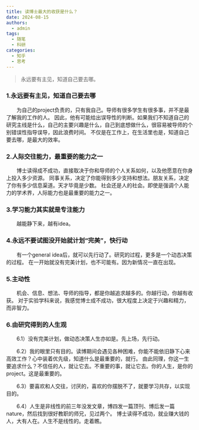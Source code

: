 ```yaml
---
title: 读博士最大的收获是什么？
date: 2024-08-15
authors:
  - admin
tags:
  - 随笔
  - 科研
categories:
  - 知乎
  - 思考
---
```


> 永远要有主见，知道自己要去哪。                             

<!--more-->
### 1.永远要有主见，知道自己要去哪
&emsp;&emsp;为自己的project负责的，只有我自己。导师有很多学生有很多事，并不是最了解我的工作的人。
因此，他有可能给出误导性的判断。如果我们不知道自己的研究主线是什么，自己的主要兴趣是什么，自己到底想做什么，很容易被导师的个别错误性指导误导，因此浪费时间。
不仅是在工作上，在生活里也是，知道自己要去哪，是最大的效率。

### 2.人际交往能力，最重要的能力之一
&emsp;&emsp;博士读得成不成功，直接取决于你和导师的个人关系如何，以及他愿意在你身上投入多少资源。
同事关系，决定了你能得到多少支持和想法。朋友关系，决定了你有多少信息渠道。天才毕竟是少数。
社会还是人的社会。即使是强调个人能力的学术界，人际能力也是最重要的能力之一。

### 3.学习能力其实就是专注能力
&emsp;&emsp;越能静下来，越有idea。

### 4.永远不要试图没开始就计划“完美”，快行动

&emsp;&emsp;有一个general idea后，就可以先行动了。研究的过程，更多是一个动态决策的过程。
在一开始就没有完美计划，也不可能有。因为新情况一直在出现。

### 5.主动性

&emsp;&emsp;机会、信息、想法、导师的指导，都是你越追求越多的。你越行动，你越有收获。
对于实验学科来说，我感觉博士成不成功，很大程度上决定于兴趣和精力，而非智力。

### 6.由研究得到的人生观

&emsp;&emsp;6.1）没有完美计划，做动态决策人生亦如是。先上场，先行动。

&emsp;&emsp;6.2）我的眼里只有目的。读博期间会遇见各种困难，你能不能依旧静下心来高效工作？心中装着优先级，知道什么是最重要的，就行。
由此同理，你这一生要追求什么？不信任的人，就让它去。不重要的事，就让它去。你的人生，是你的project。这是最重要的。

&emsp;&emsp;6.3）要喜欢和人交往，讨厌的，喜欢的你摆脱不了，就要学习共存，以实现目的。

&emsp;&emsp;6.4）人生是非线性的前三年没发文章，博四发一篇顶刊、博后发一篇nature，然后找到很好教职的师兄，见过两个。
博士读得不成功，就业赚大钱的人，大有人在。人生不是线性的。走着瞧。





